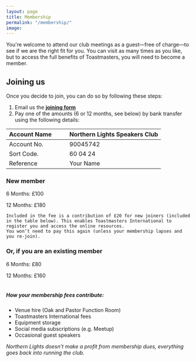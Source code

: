 ```yaml
---
layout: page
title: Membership
permalink: "/membership/"
image: 
---
```



You're  welcome to attend our club meetings as a guest—free of charge—to see if we are the right fit for you. You can visit as many times as you like, but to access the full benefits of Toastmasters, you will need to become a member.

## **Joining us**

Once you decide to join, you can do so by following these steps: 

1. Email us the [**joining form**]("/membershipform/")
2. Pay one of the amounts (6 or 12 months, see below) by bank transfer using the following details:

|Account Name &ensp; &emsp;|Northern Lights Speakers Club|
| ------------- | ------------- |
| Account No.  | 90045742 |
| Sort Code.  | 60 04 24 |
| Reference | Your Name |

### **New member**

6 Months: £100 

12 Months: £180 

```
Included in the fee is a contribution of £20 for new joiners (included in the table below). This enables Toastmasters International to register you and access the online resources.
You won’t need to pay this again (unless your membership lapses and you re-join).
```
### **Or, if you are an existing member**

6 Months: £80

12 Months: £160

##### <br/> How your membership fees contribute:

- Venue hire (Oak and Pastor Function Room)
- Toastmasters International fees
- Equipment storage
- Social media subscriptions (e.g. Meetup)
- Occasional guest speakers

*Northern Lights doesn’t make a profit from membership dues, everything goes back into running the club.*
